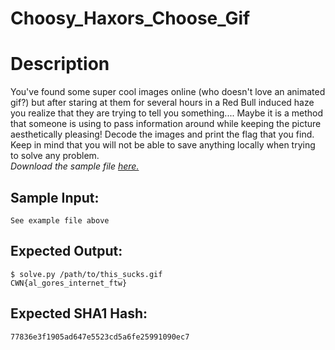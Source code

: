 # Choosy_Haxors_Choose_Gif

# Description

<p>You've found some super cool images online (who doesn't love an animated gif?) but after staring at them for several hours in a Red Bull induced haze you realize that they are trying to tell you something.... Maybe it is a method that someone is using to pass information around while keeping the picture aesthetically pleasing! Decode the images and print the flag that you find. Keep in mind that you will not be able to save anything locally when trying to solve any problem.
<br/>
<em>Download the sample file <a href="this_sucks.gif">here.</a></em></p>

## Sample Input:

```
See example file above
```
## Expected Output:

```
$ solve.py /path/to/this_sucks.gif
CWN{al_gores_internet_ftw}
```
## Expected SHA1 Hash:

```
77836e3f1905ad647e5523cd5a6fe25991090ec7
```
